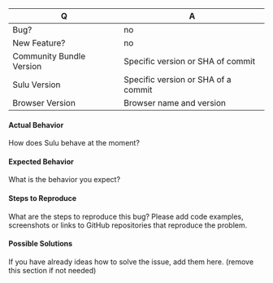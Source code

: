 | Q | A
| --- | ---
| Bug? | no
| New Feature? | no
| Community Bundle Version | Specific version or SHA of commit
| Sulu Version | Specific version or SHA of a commit
| Browser Version | Browser name and version

#### Actual Behavior

How does Sulu behave at the moment? 

#### Expected Behavior

What is the behavior you expect?

#### Steps to Reproduce

What are the steps to reproduce this bug? Please add code examples,
screenshots or links to GitHub repositories that reproduce the problem.

#### Possible Solutions

If you have already ideas how to solve the issue, add them here.
(remove this section if not needed)

